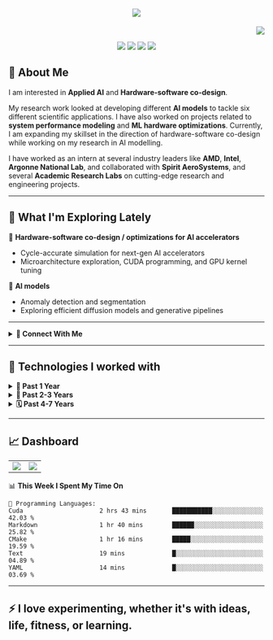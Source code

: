 <!-- README.md for rdverse -->

<h1 align="center">
  <img src="https://readme-typing-svg.herokuapp.com?font=JetBrains+Mono&weight=600&size=35&duration=2000&pause=1000&color=539BF5&width=500&height=70&center=true&vCenter=true&lines=Hi+There!+👋;I+am+Devesh!" />
</h1>

<p align="right">
  <img src="https://komarev.com/ghpvc/?username=rdverse" />
</p>

<p align="center">
    <img src="https://img.shields.io/badge/-PhD%20Researcher-blue" />
    <img src="https://img.shields.io/badge/-Machine%20Learning%20Engineer-brightgreen" />
    <img src="https://img.shields.io/badge/-AI%20Accelerators%20-orange" />
    <img src="https://img.shields.io/badge/-Applied%20AI-yellow" />
</p>

## 🚀 About Me

I am interested in **Applied AI** and **Hardware-software co-design**.
  
My research work looked at developing different **AI models** to tackle six different scientific applications. I have also worked on projects related to **system performance modeling** and **ML hardware optimizations**. Currently, I am expanding my skillset in the direction of hardware-software co-design while working on my research in AI modelling.

I have worked as an intern at several industry leaders like **AMD**, **Intel**, **Argonne National Lab**, and collaborated with **Spirit AeroSystems**, and several **Academic Research Labs** on cutting-edge research and engineering projects.

---

## 🔎 What I'm Exploring Lately

🌅 **Hardware-software co-design / optimizations for AI accelerators**
- Cycle-accurate simulation for next-gen AI accelerators
- Microarchitecture exploration, CUDA programming, and GPU kernel tuning

🌙 **AI models**
- Anomaly detection and segmentation
- Exploring efficient diffusion models and generative pipelines

---

<details>
<summary><b>🤝 Connect With Me</b></summary>

- [LinkedIn](https://www.linkedin.com/in/devesh-reddy/)
- [Google Scholar](https://scholar.google.com/citations?user=ieIjVEQAAAAJ)
- [Email](mailto:dseethi@niu.com)
- [GitHub](https://github.com/rdverse)

</details>

---

## 📂 Technologies I worked with

<details>
<summary><b>📅 Past 1 Year</b></summary>

<br/>

![Python](https://img.shields.io/badge/-Python-3776AB?logo=Python&logoColor=white)
![C++](https://img.shields.io/badge/-C++-00599C?logo=C%2B%2B&logoColor=white)
![CUDA](https://img.shields.io/badge/-CUDA-76B900?logo=NVIDIA&logoColor=white)
![PyTorch](https://img.shields.io/badge/-PyTorch-EE4C2C?logo=PyTorch&logoColor=white)
<img src="https://img.shields.io/badge/-ONNX-yellow"/>
![Docker](https://img.shields.io/badge/-Docker-2496ED?logo=Docker&logoColor=white)
![VS Code](https://img.shields.io/badge/-VS%20Code-007ACC?logo=Visual%20Studio%20Code&logoColor=white)
![Vim](https://img.shields.io/badge/-Vim-019733?logo=Vim&logoColor=white)
![Bash](https://img.shields.io/badge/-Bash-4EAA25?logo=GNU-Bash&logoColor=white)
![Linux](https://img.shields.io/badge/-Linux-FCC624?logo=Linux&logoColor=black)
![Git](https://img.shields.io/badge/-Git-F05032?logo=Git&logoColor=white)
![Jenkins Build](https://img.shields.io/jenkins/build)
<!---
![Metal](https://img.shields.io/badge/-Metal-black?logo=apple&logoColor=white) (in-progress)
-->
</details>

<details>
<summary><b>📆 Past 2-3 Years</b></summary>

<br/>

![Python](https://img.shields.io/badge/-Python-3776AB?logo=Python&logoColor=white)
![C++](https://img.shields.io/badge/-C++-00599C?logo=C%2B%2B&logoColor=white)
![PyTorch](https://img.shields.io/badge/-PyTorch-EE4C2C?logo=PyTorch&logoColor=white)
![TensorFlow](https://img.shields.io/badge/-TensorFlow-FF6F00?logo=TensorFlow&logoColor=white)
![OpenVINO](https://img.shields.io/badge/-OpenVINO-622C8B?logo=intel&logoColor=white)
![Scikit-learn](https://img.shields.io/badge/-Scikit%20Learn-F7931E?logo=scikit-learn&logoColor=white)
![Docker](https://img.shields.io/badge/-Docker-2496ED?logo=Docker&logoColor=white)
![AWS](https://img.shields.io/badge/-AWS-232F3E?logo=Amazon-AWS&logoColor=white)
![GCP](https://img.shields.io/badge/-GCP-4285F4?logo=Google-Cloud&logoColor=white)
![Heroku](https://img.shields.io/badge/-Heroku-430098?logo=Heroku&logoColor=white)
![VS Code](https://img.shields.io/badge/-VS%20Code-007ACC?logo=Visual%20Studio%20Code&logoColor=white)
![Vim](https://img.shields.io/badge/-Vim-019733?logo=Vim&logoColor=white)
![Bash](https://img.shields.io/badge/-Bash-4EAA25?logo=GNU-Bash&logoColor=white)
![Linux](https://img.shields.io/badge/-Linux-FCC624?logo=Linux&logoColor=black)
![Git](https://img.shields.io/badge/-Git-F05032?logo=Git&logoColor=white)
</details>

<details>
<summary><b>🗓️ Past 4-7 Years</b></summary>

<br/>

![Python](https://img.shields.io/badge/-Python-3776AB?logo=Python&logoColor=white)
![C++](https://img.shields.io/badge/-C++-00599C?logo=C%2B%2B&logoColor=white)
![TensorFlow](https://img.shields.io/badge/-TensorFlow-FF6F00?logo=TensorFlow&logoColor=white)
![Docker](https://img.shields.io/badge/-Docker-2496ED?logo=Docker&logoColor=white)
![Scikit-learn](https://img.shields.io/badge/-Scikit%20Learn-F7931E?logo=scikit-learn&logoColor=white)
![JavaScript](https://img.shields.io/badge/-JavaScript-F7DF1E?logo=JavaScript&logoColor=black)
![Node.js](https://img.shields.io/badge/-Node.js-339933?logo=Node.js&logoColor=white)
![Java](https://img.shields.io/badge/-Java-007396?logo=Java&logoColor=white)
![C](https://img.shields.io/badge/-C-A8B9CC?logo=C&logoColor=white)
![Flutter](https://img.shields.io/badge/-Flutter-02569B?logo=Flutter&logoColor=white)
![Android](https://img.shields.io/badge/-Android-3DDC84?logo=Android&logoColor=white)
![Firebase](https://img.shields.io/badge/-Firebase-FFCA28?logo=Firebase&logoColor=black)
![D3.js](https://img.shields.io/badge/-D3.js-F9A03C?logo=d3.js&logoColor=black)
![HTML5](https://img.shields.io/badge/-HTML5-E34F26?logo=HTML5&logoColor=white)
![CSS3](https://img.shields.io/badge/-CSS3-1572B6?logo=CSS3&logoColor=white)
![Vim](https://img.shields.io/badge/-Vim-019733?logo=Vim&logoColor=white)
![Emacs](https://img.shields.io/badge/-Emacs-7F5AB6?logo=GNU%20Emacs&logoColor=white)
![Linux](https://img.shields.io/badge/-Linux-FCC624?logo=Linux&logoColor=black)
![Git](https://img.shields.io/badge/-Git-F05032?logo=Git&logoColor=white)

Beyond this, I had an electronics and communications engineering background and was interested in IoT. 

</details>

---


## 📈 Dashboard

<table>
  <tr>
    <td><img src="https://github-readme-stats.vercel.app/api/top-langs/?username=rdverse&layout=compact&theme=dark&hide_border=true" /></td>
    <td><img src="https://github-readme-streak-stats.herokuapp.com?user=rdverse&theme=dark&hide_border=true" /></td>
  </tr>
</table>


<!--START_SECTION:waka-->
📊 **This Week I Spent My Time On** 

```text
💬 Programming Languages: 
Cuda                     2 hrs 43 mins       ███████████░░░░░░░░░░░░░░   42.03 % 
Markdown                 1 hr 40 mins        ██████░░░░░░░░░░░░░░░░░░░   25.82 % 
CMake                    1 hr 16 mins        █████░░░░░░░░░░░░░░░░░░░░   19.59 % 
Text                     19 mins             █░░░░░░░░░░░░░░░░░░░░░░░░   04.89 % 
YAML                     14 mins             █░░░░░░░░░░░░░░░░░░░░░░░░   03.69 % 
```


<!--END_SECTION:waka-->
---

## ⚡ I love experimenting, whether it's with ideas, life, fitness, or learning.
